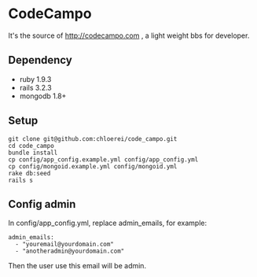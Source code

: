 # CodeCampo

It's the source of http://codecampo.com , a light weight bbs for developer.

## Dependency

* ruby 1.9.3
* rails 3.2.3
* mongodb 1.8+

## Setup

    git clone git@github.com:chloerei/code_campo.git
    cd code_campo
    bundle install
    cp config/app_config.example.yml config/app_config.yml
    cp config/mongoid.example.yml config/mongoid.yml
    rake db:seed
    rails s

## Config admin

In config/app_config.yml, replace admin_emails, for example:

    admin_emails:
      - "youremail@yourdomain.com"
      - "anotheradmin@yourdomain.com"

Then the user use this email will be admin.
